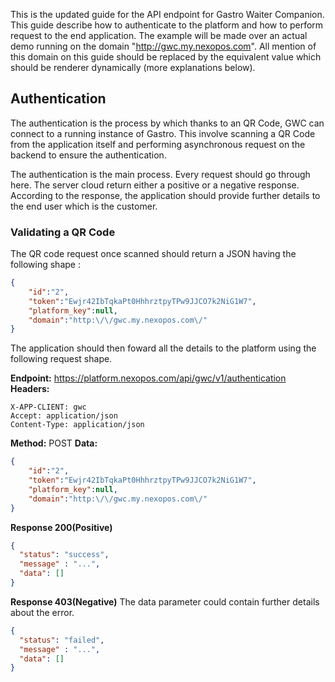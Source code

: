 This is the updated guide for the API endpoint for Gastro Waiter Companion.
This guide describe how to authenticate to the platform and how to perform request to the end application. The example will be made over 
an actual demo running on the domain "http://gwc.my.nexopos.com". All mention of this domain on this guide should be replaced by the equivalent
value which should be renderer dynamically (more explanations below).

## Authentication
The authentication is the process by which thanks to an QR Code, GWC can connect to a running instance of Gastro. This involve scanning a QR
Code from the application itself and performing asynchronous request on the backend to ensure the authentication.

The authentication is the main process. Every request should go through here. The server cloud return either a positive or a negative response.
According to the response, the application should provide further details to the end user which is the customer.

### Validating a QR Code
The QR code request once scanned should return a JSON having the following shape : 

```json
{
    "id":"2",
    "token":"Ewjr42IbTqkaPt0HhhrztpyTPw9JJCO7k2NiG1W7",
    "platform_key":null,
    "domain":"http:\/\/gwc.my.nexopos.com\/"
}
```
The application should then foward all the details to the platform using the following request shape.

**Endpoint:** https://platform.nexopos.com/api/gwc/v1/authentication
**Headers:**  
```
X-APP-CLIENT: gwc
Accept: application/json
Content-Type: application/json
```
**Method:** POST
**Data:**
```json
{
    "id":"2",
    "token":"Ewjr42IbTqkaPt0HhhrztpyTPw9JJCO7k2NiG1W7",
    "platform_key":null,
    "domain":"http:\/\/gwc.my.nexopos.com\/"
}
```
**Response 200(Positive)**
```json
{
  "status": "success",
  "message" : "...",
  "data": []
}
```
**Response 403(Negative)**
The data parameter could contain further details about the error.
```json
{
  "status": "failed",
  "message" : "...",
  "data": []
}
```
